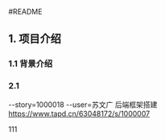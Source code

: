 #README

## 1. 项目介绍

### 1.1 背景介绍

### 2.1 

--story=1000018 --user=苏文广 后端框架搭建 https://www.tapd.cn/63048172/s/1000007


111
